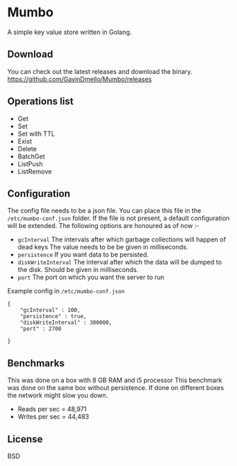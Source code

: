 # Mumbo

A simple key value store written in Golang.

## Download
You can check out the latest releases and download the binary.
<a href="https://github.com/GavinDmello/Mumbo/releases">https://github.com/GavinDmello/Mumbo/releases</a>

## Operations list

 - Get
 - Set
 - Set with TTL
 - Exist
 - Delete
 - BatchGet
 - ListPush
 - ListRemove

## Configuration
The config file needs to be a json file. You can place this file in the `/etc/mumbo-conf.json`
folder. If the file is not present, a default configuration will be extended.
The following options are honoured as of now :-

- `gcInterval` The intervals after which garbage collections will happen of dead keys
The value needs to be be given in milliseconds.
- `persistence` If you want data to be persisted.
- `diskWriteInterval` The interval after which the data will be dumped to the disk. Should be given in milliseconds.
- `port` The port on which you want the server to run

Example config in `/etc/mumbo-conf.json`
```
{
    "gcInterval" : 100,
    "persistence" : true,
    "diskWriteInterval" : 300000,
    "port" : 2700

}
```

## Benchmarks
This was done on a box with 8 GB RAM and i5 processor
This benchmark was done on the same box without persistence. If done on different boxes the network might slow you down.

 -  Reads per sec =  48,971
 -  Writes per sec = 44,483

## License
BSD
